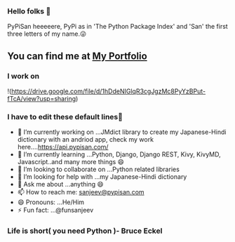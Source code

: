 ### Hello folks 👋

PyPiSan heeeeere, PyPi as in 'The Python Package Index' and 'San' the first three letters of my name.😜

You can find me at [My Portfolio](https://www.pypisan.com)
----------------------------------------------------------------------------------------------------------------------------------------------------------
<!--
**PyPiSan/PyPisan** is a ✨ _special_ ✨ repository because its `README.md` (this file) appears on your GitHub profile.-->
### I work on
!(https://drive.google.com/file/d/1hDdeNIGlqR3cgJgzMc8PyYzBPut-fTcA/view?usp=sharing)

### I have to edit these default lines🤔
- 🔭 I’m currently working on ...JMdict library to create my Japanese-Hindi dictionary with an andriod app, 
     check my work here....https://api.pypisan.com/
- 🌱 I’m currently learning ...Python, Django, Django REST, Kivy, KivyMD, Javascript..and many more things 😄
- 👯 I’m looking to collaborate on ...Python related libraries
- 🤔 I’m looking for help with ...my Japanese-Hindi dictionary
- 💬 Ask me about ...anything 😄
- 📫 How to reach me: sanjeev@pypisan.com
- 😄 Pronouns: ...He/Him
- ⚡ Fun fact: ...@funsanjeev


###  Life is short( you need Python )- Bruce Eckel
